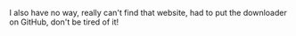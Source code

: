 I also have no way, really can't find that website, had to put the downloader on GitHub, don't be tired of it!
